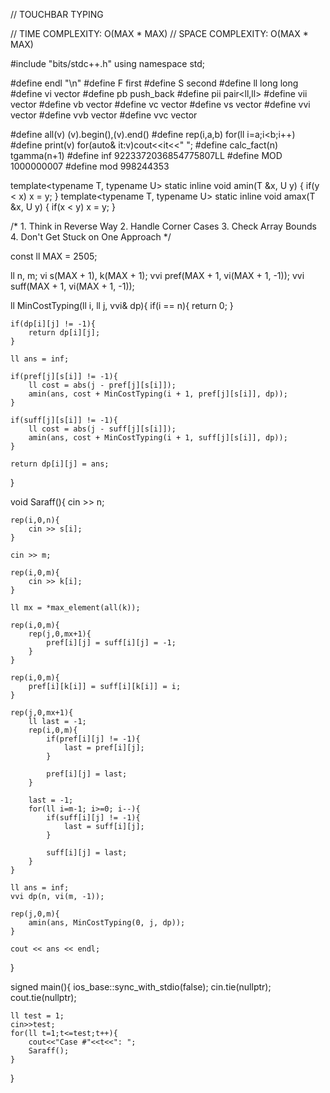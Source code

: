// TOUCHBAR TYPING

// TIME COMPLEXITY: O(MAX * MAX)
// SPACE COMPLEXITY: O(MAX * MAX)

#include "bits/stdc++.h"
using namespace std;
 
#define endl "\n"
#define F   first
#define S   second
#define ll  long long
#define vi  vector<ll>
#define pb  push_back
#define pii pair<ll,ll>
#define vii vector<pii>
#define vb  vector<bool>
#define vc  vector<char>
#define vs  vector<string> 
#define vvi vector<vi>
#define vvb vector<vb>
#define vvc vector<vc>

#define all(v) (v).begin(),(v).end()
#define rep(i,a,b) for(ll i=a;i<b;i++)
#define print(v) for(auto& it:v)cout<<it<<" ";
#define calc_fact(n) tgamma(n+1)
#define inf 9223372036854775807LL
#define MOD 1000000007
#define mod 998244353

template<typename T, typename U> static inline void amin(T &x, U y) { if(y < x) x = y; }
template<typename T, typename U> static inline void amax(T &x, U y) { if(x < y) x = y; }

/* 1. Think in Reverse Way
   2. Handle Corner Cases
   3. Check Array Bounds
   4. Don't Get Stuck on One Approach */

const ll MAX = 2505;

ll n, m;
vi s(MAX + 1), k(MAX + 1);
vvi pref(MAX + 1, vi(MAX + 1, -1));
vvi suff(MAX + 1, vi(MAX + 1, -1));

ll MinCostTyping(ll i, ll j, vvi& dp){
    if(i == n){
        return 0;
    }

    if(dp[i][j] != -1){
        return dp[i][j];
    }

    ll ans = inf;

    if(pref[j][s[i]] != -1){
        ll cost = abs(j - pref[j][s[i]]);
        amin(ans, cost + MinCostTyping(i + 1, pref[j][s[i]], dp));
    }

    if(suff[j][s[i]] != -1){
        ll cost = abs(j - suff[j][s[i]]);
        amin(ans, cost + MinCostTyping(i + 1, suff[j][s[i]], dp));
    }

    return dp[i][j] = ans;
}

void Saraff(){
    cin >> n;

    rep(i,0,n){
        cin >> s[i];
    }

    cin >> m;

    rep(i,0,m){
        cin >> k[i];
    }

    ll mx = *max_element(all(k));

    rep(i,0,m){
        rep(j,0,mx+1){
            pref[i][j] = suff[i][j] = -1;
        }
    }

    rep(i,0,m){
        pref[i][k[i]] = suff[i][k[i]] = i;
    }

    rep(j,0,mx+1){
        ll last = -1;
        rep(i,0,m){
            if(pref[i][j] != -1){
                last = pref[i][j];
            }

            pref[i][j] = last;
        }

        last = -1;
        for(ll i=m-1; i>=0; i--){
            if(suff[i][j] != -1){
                last = suff[i][j];
            }

            suff[i][j] = last;
        }
    }

    ll ans = inf;
    vvi dp(n, vi(m, -1));

    rep(j,0,m){
        amin(ans, MinCostTyping(0, j, dp));
    }

    cout << ans << endl;
}

signed main(){
    ios_base::sync_with_stdio(false);
    cin.tie(nullptr);
    cout.tie(nullptr);
   
    ll test = 1;
    cin>>test;
    for(ll t=1;t<=test;t++){
        cout<<"Case #"<<t<<": ";
        Saraff();
    }
}
